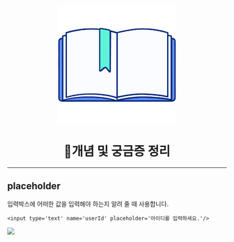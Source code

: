 <div align="center" id="top">
<img height="270px" width="270px" src="./logo.png"><br>
  <h1>📃개념 및 궁금증 정리</h1>
</div>

***

## placeholder
입력박스에 어떠한 값을 입력해야 하는지 알려 줄 때 사용합니다.
```
<input type='text' name='userId' placeholder='아이디를 입력하세요.'/>
```
<img width="20%" src="https://user-images.githubusercontent.com/83212040/125707502-90b93947-fc38-489a-b912-b1b90797f49e.png"/>

